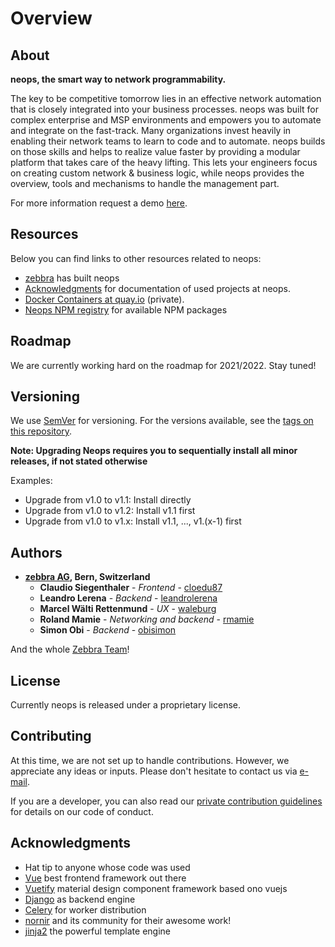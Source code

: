 # Overview

[//]: # (![Build Status]&#40;https://drone.zebbra.ch/api/badges/zebbra/neops-core/status.svg?ref=refs/heads/master&#41;)

## About

**neops, the smart way to network programmability.**

The key to be competitive tomorrow lies in an effective network automation that is closely integrated into your business processes. neops was built for complex enterprise and MSP environments and empowers you to automate and integrate on the fast-track. Many organizations invest heavily in enabling their network teams to learn to code and to automate. neops builds on those skills and helps to realize value faster by providing a modular platform that takes care of the heavy lifting. This lets your engineers focus on creating custom network & business logic, while neops provides the overview, tools and mechanisms to handle the management part.

For more information request a demo [here](https://outlook.office365.com/owa/calendar/neopsio@zebbra.ch/bookings/).

## Resources

Below you can find links to other resources related to neops:

- [zebbra](https://zebbra.ch) has built neops
- [Acknowledgments](#acknowledgments) for documentation of used projects at neops.
- [Docker Containers at quay.io](https://quay.io/organization/zebbra/neops) (private).
- [Neops NPM registry](https://github.com/orgs/zebbra/packages?repo_name=neops-registry-npm) for available NPM packages

## Roadmap

We are currently working hard on the roadmap for 2021/2022. Stay tuned!

## Versioning

We use [SemVer](http://semver.org/) for versioning. For the versions available, see the [tags on this repository](https://github.com/zebbra/neops-core/tags).

**Note: Upgrading Neops requires you to sequentially install all minor releases, if not stated otherwise**

Examples:

- Upgrade from v1.0 to v1.1: Install directly
- Upgrade from v1.0 to v1.2: Install v1.1 first
- Upgrade from v1.0 to v1.x: Install v1.1, ..., v1.(x-1) first

## Authors

- **[zebbra AG](https://zebbra.ch), Bern, Switzerland**
  - **Claudio Siegenthaler** - _Frontend_ - [cloedu87](https://github.com/cloedu87)
  - **Leandro Lerena** - _Backend_ - [leandrolerena](https://github.com/leandrolerena)
  - **Marcel Wälti Rettenmund** - _UX_ - [waleburg](https://github.com/waleburg)
  - **Roland Mamie** - _Networking and backend_ - [rmamie](https://github.com/rmamie)
  - **Simon Obi** - _Backend_ - [obisimon](https://github.com/obisimon)

And the whole [Zebbra Team](https://zebbra.ch/#team)!

## License

Currently neops is released under a proprietary license.

## Contributing

At this time, we are not set up to handle contributions. However, we appreciate any ideas or inputs. Please don't hesitate to contact us via [e-mail](mailto:hello@neops.io).

If you are a developer, you can also read our [private contribution guidelines](CONTRIBUTING.md) for details on our code of conduct.

## Acknowledgments

- Hat tip to anyone whose code was used
- [Vue](https://vuejs.org/) best frontend framework out there
- [Vuetify](https://vuetifyjs.com/en/) material design component framework based ono vuejs
- [Django](https://www.djangoproject.com/) as backend engine
- [Celery](http://www.celeryproject.org/) for worker distribution
- [nornir](https://github.com/nornir-automation/nornir) and its community for their awesome work!
- [jinja2](https://github.com/pallets/jinja) the powerful template engine
